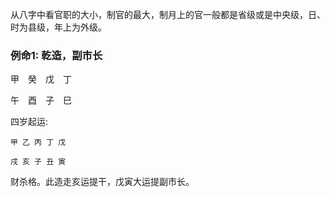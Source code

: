 从八字中看官职的大小，制官的最大，制月上的官一般都是省级或是中央级，日、时为县级，年上为外级。

### 例命1: 乾造，副市长    
   甲　癸　戊　丁 　　　

   午　酉　子　巳　　　　　　　　　　　　
       
四岁起运:         

    甲 乙 丙 丁 戊

    戌 亥 子 丑 寅       

        
财杀格。此造走亥运提干，戊寅大运提副市长。





